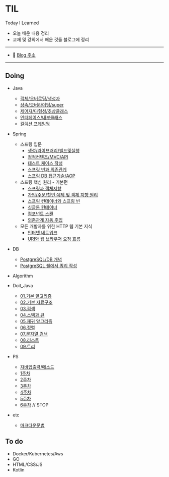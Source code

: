 # TIL
Today I Learned
- 오늘 배운 내용 정리
- 교재 및 강의에서 배운 것들 블로그에 정리

---
- 📄 [Blog 주소](https://sksk713-til.netlify.app/)

---
## Doing
- Java
    - [객체/오버로딩/생성자](https://sksk713-til.netlify.app/docs/Java/ja01)
    - [상속/오버라이딩/super](https://sksk713-til.netlify.app/docs/Java/ja02)
    - [제어자/다형성/추상클래스](https://sksk713-til.netlify.app/docs/Java/ja03)
    - [인터페이스/내부클래스](https://sksk713-til.netlify.app/docs/Java/ja04)
    - [컬렉션 프레임웍](https://sksk713-til.netlify.app/docs/Java/ja05)
- Spring
    - 스프링 입문
        - [생성/라이브러리/빌드및실행](https://sksk713-til.netlify.app/docs/Spring/%EC%8A%A4%ED%94%84%EB%A7%81%20%EC%9E%85%EB%AC%B8/sp01)
        - [정적컨텐츠/MVC/API](https://sksk713-til.netlify.app/docs/Spring/%EC%8A%A4%ED%94%84%EB%A7%81%20%EC%9E%85%EB%AC%B8/sp02)
        - [테스트 케이스 작성](https://sksk713-til.netlify.app/docs/Spring/%EC%8A%A4%ED%94%84%EB%A7%81%20%EC%9E%85%EB%AC%B8/sp03)
        - [스프링 빈과 의존관계](https://sksk713-til.netlify.app/docs/Spring/%EC%8A%A4%ED%94%84%EB%A7%81%20%EC%9E%85%EB%AC%B8/sp04)
        - [스프링 DB 접근기술/AOP](https://sksk713-til.netlify.app/docs/Spring/%EC%8A%A4%ED%94%84%EB%A7%81%20%EC%9E%85%EB%AC%B8/sp05)
    - 스프링 핵심 원리 - 기본편
        - [스프링과 객체지향](https://sksk713-til.netlify.app/docs/Spring/%EC%8A%A4%ED%94%84%EB%A7%81%20%ED%95%B5%EC%8B%AC/sp06)
        - [가입/주문/할인 예제 및 객체 지향 원리](https://sksk713-til.netlify.app/docs/Spring/%EC%8A%A4%ED%94%84%EB%A7%81%20%ED%95%B5%EC%8B%AC/sp07)
        - [스프링 컨테이너와 스프링 빈](https://sksk713-til.netlify.app/docs/Spring/%EC%8A%A4%ED%94%84%EB%A7%81%20%ED%95%B5%EC%8B%AC/sp08)
        - [싱글톤 컨테이너](https://sksk713-til.netlify.app/docs/Spring/%EC%8A%A4%ED%94%84%EB%A7%81%20%ED%95%B5%EC%8B%AC/sp09)
        - [컴포넌트 스캔](https://sksk713-til.netlify.app/docs/Spring/%EC%8A%A4%ED%94%84%EB%A7%81%20%ED%95%B5%EC%8B%AC/sp10)
        - [의존관계 자동 주입](https://sksk713-til.netlify.app/docs/Spring/%EC%8A%A4%ED%94%84%EB%A7%81%20%ED%95%B5%EC%8B%AC/sp11)
    - 모든 개발자를 위한 HTTP 웹 기본 지식
        - [인터넷 네트워크](https://sksk713-til.netlify.app/docs/Spring/HTTP/sp14)
        - [URI와 웹 브라우저 요청 흐름](https://sksk713-til.netlify.app/docs/Spring/HTTP/sp15)        
- DB
    - [PostgreSQL/DB 개념](https://sksk713-til.netlify.app/docs/%EB%8D%B0%EC%9D%B4%ED%84%B0%EB%B2%A0%EC%9D%B4%EC%8A%A4/sql01)
    - [PostgreSQL 쉘에서 쿼리 작성](https://sksk713-til.netlify.app/docs/%EB%8D%B0%EC%9D%B4%ED%84%B0%EB%B2%A0%EC%9D%B4%EC%8A%A4/sql02)
- Algorithm
- Doit_Java
    - [01.기본 알고리즘](https://sksk713-til.netlify.app/docs/Doit_algorithm/doit01)
    - [02.기본 자료구조](https://sksk713-til.netlify.app/docs/Doit_algorithm/doit02)
    - [03.검색](https://sksk713-til.netlify.app/docs/Doit_algorithm/doit03)
    - [04.스택과 큐](https://sksk713-til.netlify.app/docs/Doit_algorithm/doit04)
    - [05.재귀 알고리즘](https://sksk713-til.netlify.app/docs/Doit_algorithm/doit05)
    - [06.정렬](https://sksk713-til.netlify.app/docs/Doit_algorithm/doit06)
    - [07.문자열 검색](https://sksk713-til.netlify.app/docs/Doit_algorithm/doit07)
    - [08.리스트](https://sksk713-til.netlify.app/docs/Doit_algorithm/doit08)
    - [09.트리](https://sksk713-til.netlify.app/docs/Doit_algorithm/doit09)
- PS
    - [자바입출력/메소드](https://sksk713-til.netlify.app/docs/PS/pstip01)
    - [1주차](https://sksk713-til.netlify.app/docs/PS/week1)
    - [2주차](https://sksk713-til.netlify.app/docs/PS/week2)
    - [3주차](https://sksk713-til.netlify.app/docs/PS/week3)
    - [4주차](https://sksk713-til.netlify.app/docs/PS/week4)
    - [5주차](https://sksk713-til.netlify.app/docs/PS/week5)
    - [6주차](https://sksk713-til.netlify.app/docs/PS/week6) // STOP 


- etc
    - [마크다운문법](https://sksk713-til.netlify.app/docs/markdown)

## To do
- Docker/Kubernetes/Aws
- GO
- HTML/CSS/JS
- Kotlin
